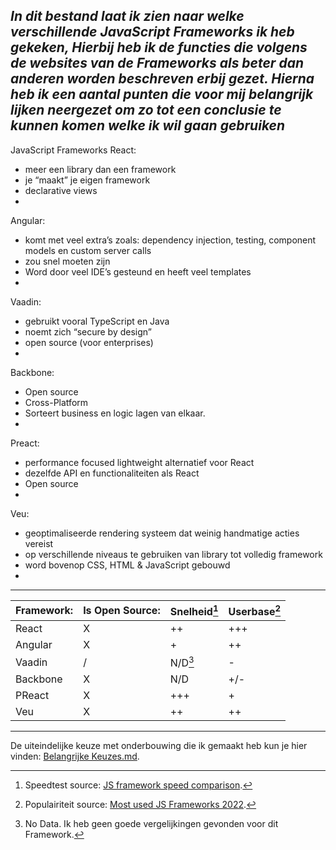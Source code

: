 ***In dit bestand laat ik zien naar welke verschillende JavaScript Frameworks ik heb gekeken,
Hierbij heb ik de functies die volgens de websites van de Frameworks als beter dan anderen worden beschreven erbij gezet. Hierna heb ik een aantal punten die voor mij belangrijk lijken neergezet om zo tot een conclusie te kunnen komen welke ik wil gaan gebruiken***
---
JavaScript Frameworks
React:
+ meer een library dan een framework
+ je “maakt” je eigen framework
+ declarative views
+ 

Angular:
+ komt met veel extra’s zoals: dependency injection, testing, component models en custom server calls
+ zou snel moeten zijn
+ Word door veel IDE’s gesteund en heeft veel templates
+ 

Vaadin:
+ gebruikt vooral TypeScript en Java
+ noemt zich “secure by design”
+ open source (voor enterprises)
+ 

Backbone:
+ Open source
+ Cross-Platform
+ Sorteert business en logic lagen van elkaar.
+

Preact:
+ performance focused lightweight alternatief voor React
+ dezelfde API en functionaliteiten als React
+ Open source
+

Veu:
+ geoptimaliseerde rendering systeem dat weinig handmatige acties vereist
+ op verschillende niveaus te gebruiken van library tot volledig framework
+ word bovenop CSS, HTML & JavaScript gebouwd
+

---

| Framework: | Is Open Source: | Snelheid[^1] | Userbase[^3] |
| --- | --- | --- | --- |
| React | X | ++ | +++ |
| Angular | X | + | ++ |
| Vaadin | / | N/D[^2] | - |
| Backbone | X | N/D | +/- |
| PReact | X | +++ | + |
| Veu | X | ++ | ++ |

---
De uiteindelijke keuze met onderbouwing die ik gemaakt heb kun je hier vinden: [Belangrijke Keuzes.md](../Documentatie/Belangrijke%20Keuzes.md).

[^1]: Speedtest source: [JS framework speed comparison](https://javascript.plainenglish.io/javascript-frameworks-performance-comparison-2020-cd881ac21fce).
[^2]: No Data. Ik heb geen goede vergelijkingen gevonden voor dit Framework.
[^3]: Populairiteit source: [Most used JS Frameworks 2022](https://javascript.plainenglish.io/the-most-popular-javascript-frameworks-in-2021-a2fe62174df6).
